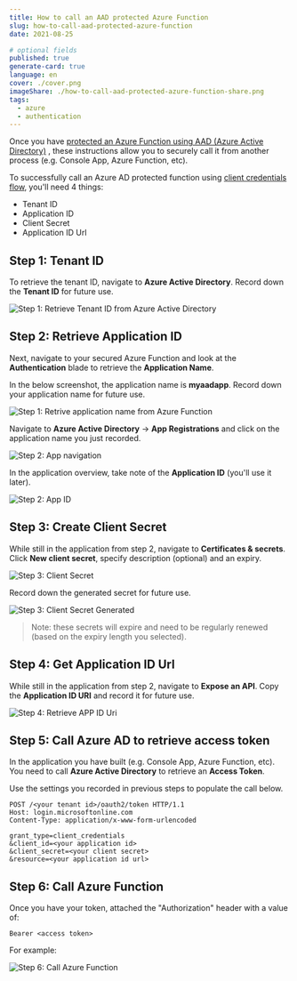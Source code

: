```yaml
---
title: How to call an AAD protected Azure Function
slug: how-to-call-aad-protected-azure-function
date: 2021-08-25

# optional fields
published: true
generate-card: true
language: en
cover: ./cover.png
imageShare: ./how-to-call-aad-protected-azure-function-share.png
tags:
  - azure
  - authentication
---
```


Once you have [protected an Azure Function using AAD (Azure Active Directory)](/how-to-protect-an-azure-function-with-aad) , these instructions allow you to securely call it from another process (e.g. Console App, Azure Function, etc).

To successfully call an Azure AD protected function using [client credentials flow](https://docs.microsoft.com/en-us/azure/active-directory/azuread-dev/v1-oauth2-client-creds-grant-flow), you'll need 4 things:

- Tenant ID
- Application ID
- Client Secret
- Application ID Url

## Step 1: Tenant ID

To retrieve the tenant ID, navigate to **Azure Active Directory**. Record down the **Tenant ID** for future use.

![Step 1: Retrieve Tenant ID from Azure Active Directory](./tenantid.png)

## Step 2: Retrieve Application ID

Next, navigate to your secured Azure Function and look at the **Authentication** blade to retrieve the **Application Name**.

In the below screenshot, the application name is **myaadapp**. Record down your application name for future use.

![Step 1: Retrive application name from Azure Function](./appname.png)

Navigate to **Azure Active Directory** -> **App Registrations** and click on the application name you just recorded.

![Step 2: App navigation](./aad.png)

In the application overview, take note of the **Application ID** (you'll use it later).

![Step 2: App ID](./appid.png)

## Step 3: Create Client Secret

While still in the application from step 2, navigate to **Certificates & secrets**. Click **New client secret**, specify description (optional) and an expiry.

![Step 3: Client Secret](./clientsecret.png)

Record down the generated secret for future use.

![Step 3: Client Secret Generated](./clientsecret2.png)

> Note: these secrets will expire and need to be regularly renewed (based on the expiry length you selected).

## Step 4: Get Application ID Url

While still in the application from step 2, navigate to **Expose an API**. Copy the **Application ID URI** and record it for future use.

![Step 4: Retrieve APP ID Uri](./appiduri.png)

## Step 5: Call Azure AD to retrieve access token

In the application you have built (e.g. Console App, Azure Function, etc). You need to call **Azure Active Directory** to retrieve an **Access Token**.

Use the settings you recorded in previous steps to populate the call below.

```
POST /<your tenant id>/oauth2/token HTTP/1.1
Host: login.microsoftonline.com
Content-Type: application/x-www-form-urlencoded

grant_type=client_credentials
&client_id=<your application id>
&client_secret=<your client secret>
&resource=<your application id url>
```

## Step 6: Call Azure Function

Once you have your token, attached the "Authorization" header with a value of:

```
Bearer <access token>
```

For example:

![Step 6: Call Azure Function](./call-azure-function.png)
